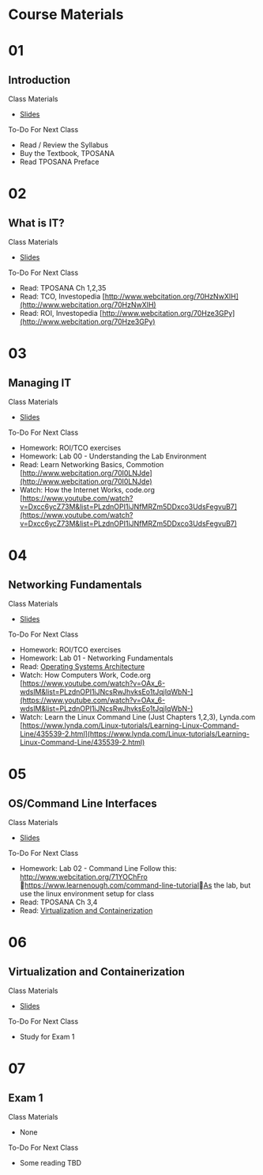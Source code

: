 # Course Materials

# 01
## Introduction

Class Materials

- [Slides](/content/01-introduction-to-course.pptx)

To-Do For Next Class

- Read / Review the Syllabus
- Buy the Textbook, TPOSANA 
- Read TPOSANA Preface

# 02
## What is IT?

Class Materials

- [Slides](/content/02-what-is-it.pptx)

To-Do For Next Class

- Read: TPOSANA Ch 1,2,35
- Read: TCO, Investopedia [http://www.webcitation.org/70HzNwXIH](http://www.webcitation.org/70HzNwXIH)
- Read: ROI, Investopedia [http://www.webcitation.org/70Hze3GPy](http://www.webcitation.org/70Hze3GPy) 


# 03 
## Managing IT

Class Materials

- [Slides](/content/03-managing-it.pptx)

To-Do For Next Class

- Homework: ROI/TCO exercises
- Homework: Lab 00 - Understanding the Lab Environment
- Read: Learn Networking Basics, Commotion [http://www.webcitation.org/70I0LNJde](http://www.webcitation.org/70I0LNJde)
- Watch: How the Internet Works, code.org [https://www.youtube.com/watch?v=Dxcc6ycZ73M&list=PLzdnOPI1iJNfMRZm5DDxco3UdsFegvuB7](https://www.youtube.com/watch?v=Dxcc6ycZ73M&list=PLzdnOPI1iJNfMRZm5DDxco3UdsFegvuB7)

# 04 
## Networking Fundamentals

Class Materials

- [Slides](/content/04-networking-fundamentals.pptx)

To-Do For Next Class

- Homework: ROI/TCO exercises
- Homework: Lab 01 - Networking Fundamentals
- Read: [Operating Systems Architecture](/content/reading-05-operating-systems-architecture.pdf)
- Watch: How Computers Work, Code.org [https://www.youtube.com/watch?v=OAx_6-wdslM&list=PLzdnOPI1iJNcsRwJhvksEo1tJqjIqWbN-](https://www.youtube.com/watch?v=OAx_6-wdslM&list=PLzdnOPI1iJNcsRwJhvksEo1tJqjIqWbN-)
- Watch: Learn the Linux Command Line (Just Chapters 1,2,3), Lynda.com [https://www.lynda.com/Linux-tutorials/Learning-Linux-Command-Line/435539-2.html](https://www.lynda.com/Linux-tutorials/Learning-Linux-Command-Line/435539-2.html) 


# 05 
## OS/Command Line Interfaces

Class Materials

- [Slides](/content/05-os-command-line-interfaces.pptx)

To-Do For Next Class

- Homework: Lab 02 - Command Line 
			Follow this: http://www.webcitation.org/71YOChFro https://www.learnenough.com/command-line-tutorialAs the lab, but use the linux environment setup for class
- Read: TPOSANA Ch 3,4 
- Read: [Virtualization and Containerization](/content/reading-06-virtualization-containerization.pdf)


# 06 
## Virtualization and Containerization

Class Materials

- [Slides](/content/06-virtualization-and-containerization.pptx)

To-Do For Next Class

- Study for Exam 1

# 07 
## Exam 1

Class Materials 

- None

To-Do For Next Class

- Some reading TBD